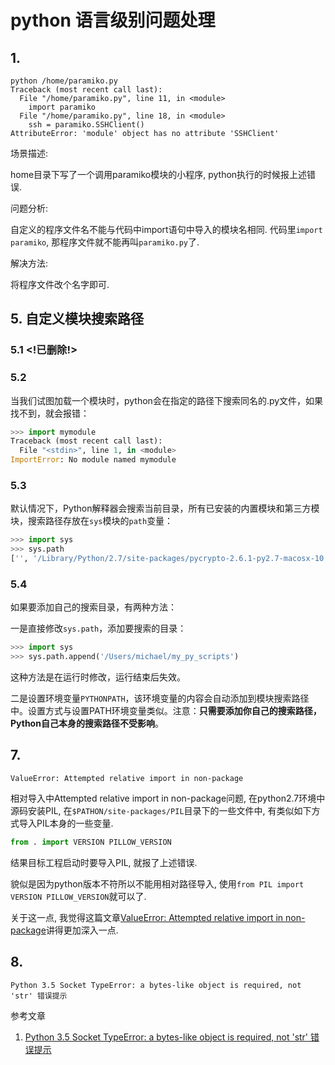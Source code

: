 # python 语言级别问题处理

## 1.

```
python /home/paramiko.py
Traceback (most recent call last):
  File "/home/paramiko.py", line 11, in <module>
    import paramiko
  File "/home/paramiko.py", line 18, in <module>
    ssh = paramiko.SSHClient()
AttributeError: 'module' object has no attribute 'SSHClient'
```

场景描述:

home目录下写了一个调用paramiko模块的小程序, python执行的时候报上述错误.

问题分析:

自定义的程序文件名不能与代码中import语句中导入的模块名相同. 代码里`import paramiko`, 那程序文件就不能再叫`paramiko.py`了.

解决方法:

将程序文件改个名字即可.

## 5. 自定义模块搜索路径

### 5.1 <!已删除!>

### 5.2 

当我们试图加载一个模块时，python会在指定的路径下搜索同名的.py文件，如果找不到，就会报错：

```py
>>> import mymodule
Traceback (most recent call last):
  File "<stdin>", line 1, in <module>
ImportError: No module named mymodule
```

### 5.3 

默认情况下，Python解释器会搜索当前目录，所有已安装的内置模块和第三方模块，搜索路径存放在`sys`模块的`path`变量：

```py
>>> import sys
>>> sys.path
['', '/Library/Python/2.7/site-packages/pycrypto-2.6.1-py2.7-macosx-10.9-intel.egg', '/Library/Python/2.7/site-packages/PIL-1.1.7-py2.7-macosx-10.9-intel.egg', ...]
```

### 5.4 

如果要添加自己的搜索目录，有两种方法：

一是直接修改`sys.path`，添加要搜索的目录：

```py
>>> import sys
>>> sys.path.append('/Users/michael/my_py_scripts')
```

这种方法是在运行时修改，运行结束后失效。

二是设置环境变量`PYTHONPATH`，该环境变量的内容会自动添加到模块搜索路径中。设置方式与设置PATH环境变量类似。注意：**只需要添加你自己的搜索路径，Python自己本身的搜索路径不受影响**。


## 7.

```
ValueError: Attempted relative import in non-package
```

相对导入中Attempted relative import in non-package问题, 在python2.7环境中源码安装PIL, 在`$PATHON/site-packages/PIL`目录下的一些文件中, 有类似如下方式导入PIL本身的一些变量.

```py
from . import VERSION PILLOW_VERSION
```

结果目标工程启动时要导入PIL, 就报了上述错误.

貌似是因为python版本不符所以不能用相对路径导入, 使用`from PIL import VERSION PILLOW_VERSION`就可以了.

关于这一点, 我觉得这篇文章[ValueError: Attempted relative import in non-package](http://www.cnblogs.com/DjangoBlog/p/3518887.html)讲得更加深入一点.

## 8.

```
Python 3.5 Socket TypeError: a bytes-like object is required, not 'str' 错误提示
```

参考文章

1. [Python 3.5 Socket TypeError: a bytes-like object is required, not 'str' 错误提示](https://blog.csdn.net/yexiaohhjk/article/details/68066843)